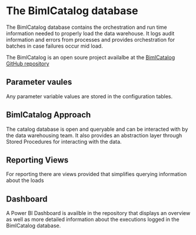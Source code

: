 # The BimlCatalog database

The BimlCatalog database contains the orchestration and run time information needed to properly load the data warehouse. It logs audit information and errors from processes and provides orchestration for batches in case failures occur mid load.

The BimlCatalog is an open soure project availalbe at the [BimlCatalog GitHub repository](https://github.com/varigence/BimlCatalog)

## Parameter vaules

Any parameter variable values are stored in the configuration tables.

## BimlCatalog Approach

The catalog database is open and queryable and can be interacted with by the data warehousing team.
It also provides an abstraction layer through Stored Procedures for interacting with the data.

## Reporting Views

For reporting there are views provided that simplifies querying information about the loads

## Dashboard

A Power BI Dashboard is availble in the repository that displays an overview as well as more detailed information about the executions logged in the BimlCatalog database.